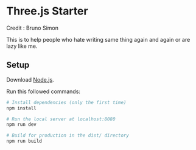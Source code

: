 # Three.js Starter
Credit : Bruno Simon 

This is to help people who hate writing same thing again and again or are lazy like me.


## Setup

Download [Node.js](https://nodejs.org/en/download/).

Run this followed commands:

``` bash
# Install dependencies (only the first time)
npm install

# Run the local server at localhost:8080
npm run dev

# Build for production in the dist/ directory
npm run build
```
